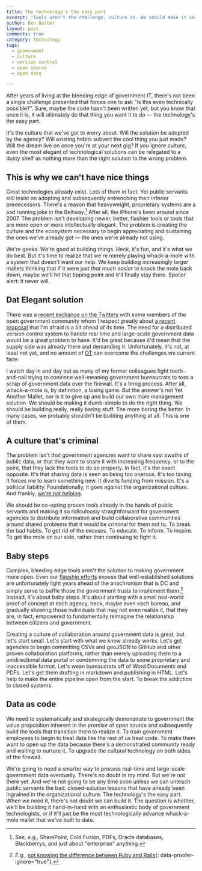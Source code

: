 ```yaml
---
title: The technology's the easy part
excerpt: "Tools aren't the challenge, culture is. We should make it so ridiculously straightforward for government agencies to distribute information and build collaborative communities around shared problems that it would be criminal for them not to."
author: Ben Balter
layout: post
comments: true
category: Technology
tags:
  - government
  - culture
  - version control
  - open source
  - open data

---
```


After years of living at the bleeding edge of government IT, there's not been a single challenge presented that forces one to ask "is this even technically possible?". Sure, maybe the code hasn't been written yet, but you know that once it is, it will ultimately do that thing you want it to do — the technology's the easy part.

It's the culture that we've got to worry about. Will the solution be adopted by the agency? Will existing habits subvert the cool thing you just made? Will the dream live on once you're at your next gig? If you ignore culture, even the most elegant of technological solutions can be relegated to a dusty shelf as nothing more than the right solution to the wrong problem.

## This is why we can't have nice things

Great technologies already exist. Lots of them in fact. Yet public servants still insist on adopting and subsequently entrenching their inferior predecessors. There's a reason that heavyweight, proprietary systems are a sad running joke in the Beltway.[^1] After all, the iPhone's been around since 2007. The problem isn't developing newer, better, flashier tools or tools that are more open or more intellectually elegant. The problem is creating the culture and the ecosystem necessary to begin appreciating and sustaining the ones we've already got — the ones we're already not using.

We're geeks. We're good at building things. Heck, it's fun, and it's what we do best. But it's time to realize that we're merely playing whack-a-mole with a system that doesn't want our help. We keep building increasingly larger mallets thinking that if it were just *that much easier* to knock the mole back down, maybe we'll hit that tipping point and it'll finally stay there. Spoiler alert: it never will.

<!-- more -->

## Dat Elegant solution

There was a [recent exchange on the Twitters](https://twitter.com/dan_munz/status/351065902642503681) with some members of the open government community whom I respect greatly about [a recent proposal](https://github.com/maxogden/dat/blob/master/readme.md) that I'm afraid is a bit ahead of its time. The need for a distributed version control system to handle real time and large-scale government data would be a great problem to have. It'd be great because it'd mean that the supply side was already there and demanding it. Unfortunately, it's not, at least not yet, and no amount of [OT](http://en.wikipedia.org/wiki/Operational_transformation) can overcome the challenges we current face:

I watch day in and day out as many of my former colleagues fight tooth-and-nail trying to convince well-meaning government bureaucrats to toss a scrap of government data over the firewall. It's a tiring process. After all, whack-a-mole is, by definition, a losing game. But the answer's not Yet Another Mallet, nor is it to give up and build our own mole management solution. We should be making it dumb-simple to do the right thing. We should be building really, really boring stuff. The more boring the better. In many cases, we probably shouldn't be building anything at all. This is one of them.

## A culture that's criminal

The problem isn't that government agencies want to share vast swaths of public data, or that they want to share it with increasing frequency, or to the point, that they lack the tools to do so properly. In fact, it's the exact opposite. It's that sharing data is seen as being too onerous. It's too taxing. It forces me to learn something new. It diverts funding from mission. It's a political liability. Foundationally, it goes against the organizational culture. And frankly, [we're not helping](http://ben.balter.com/2013/05/14/we-ve-been-selling-open-source-wrong/).

We should be co-opting proven tools already in the hands of public servants and making it so ridiculously straightforward for government agencies to distribute information and build collaborative communities around shared problems that it would be criminal for them not to. To break the bad habits. To get rid of the excuses. To educate. To inform. To inspire. To get the mole on our side, rather than continuing to fight it.

## Baby steps

Complex, bleeding edge tools aren't the solution to making government more open. Even our [flagship efforts](http://healthcare.gov) expose that well-established solutions are unfortunately light years ahead of the anachronism that is DC and simply serve to baffle those the government trusts to implement them.[^2] Instead, it's about baby steps. It's about starting with a small real-world proof of concept at each agency, heck, maybe even each bureau, and gradually showing those individuals that may not even realize it, that they are, in fact, empowered to fundamentally reimagine the relationship between citizens and government.

Creating a culture of collaboration around government data is great, but let's start small. Let's start with what we know already works. Let's get agencies to begin committing CSVs and geoJSON to GitHub and other proven collaboration platforms, rather than merely uploading them to a unidirectional data portal or condemning the data to some proprietary and inaccessible format. Let's wean bureaucrats off of Word Documents and PDFs. Let's get them drafting in markdown and publishing in HTML. Let's help to make the entire pipeline open from the start. To break the addiction to closed systems.

## Data as code

We need to systematically and strategically demonstrate to government the value proposition inherent in the promise of open source and subsequently build the tools that transition them to realize it. To train government employees to begin to treat data like the rest of us treat code. To make them want to open up the data because there's a demonstrated community ready and waiting to nurture it. To upgrade the cultural technology on both sides of the firewall.

We're going to need a smarter way to process real-time and large-scale government data eventually. There's no doubt in my mind. But we're not there yet. And we're not going to be any time soon unless we can unteach public servants the bad, closed-solution lessons that have already been ingrained in the organizational culture. The technology's the easy part. When we need it, there's not doubt we can build it. The question is whether, we'll be building it hand-in-hand with an enthusiastic body of government technologists, or if it'll just be the most technologically advance whack-a-mole mallet that we've built to date.

[^1]: *See, e.g.,* SharePoint, Cold Fusion, PDFs, Oracle databases, Blackberrys, and just about "enterprise" anything.
[^2]: *E.g.,* [not knowing the difference between Ruby and Rails](https://github.com/CMSgov/HealthCare.gov-Open-Source-Release#ruby-on-rails){: data-proofer-ignore="true"}.
